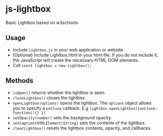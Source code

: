 # js-lightbox #
Basic Lightbox based on w3schools

## Usage
* Include `Lightbox.js` in your web application or website
* (Optional) Include Lightbox.html in your html file. If you do not include it, the JavaScript will create the necessary HTML DOM elements.
* Call `const lightbox = new Lightbox();`

## Methods
* `isOpen()` returns whether the lightbox is open.
* `closeLightbox()` closes the lightbox.
* `openLightbox(options)` opens the lightbox. The `options` object allows you to specify a `onClose` callback.
E.g `lightbox.openLightbox({onClose: function(){} })`
* `setOpacity(number)` sets the background opacity.
* `setCaption(HTMLElement|String)` sets the contents of the lightbox.
* `clearLightbox()` resets the lightbox contents, opacity, and callbacks.
